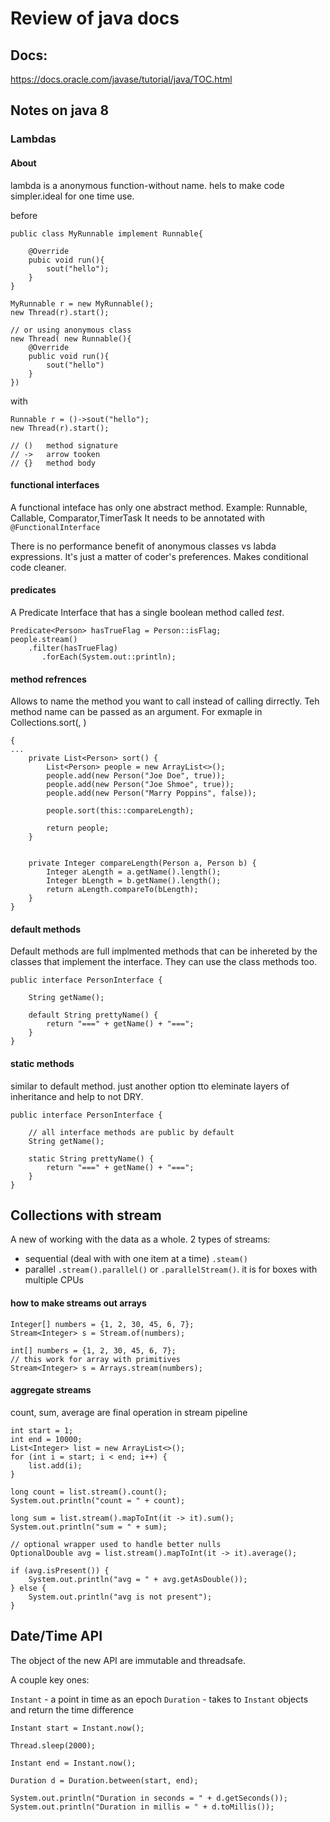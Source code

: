 Review of java docs
===================

## Docs:
https://docs.oracle.com/javase/tutorial/java/TOC.html

## Notes on java 8

### Lambdas

#### About 
lambda is a anonymous function-without name. hels to make code simpler.ideal for one time use.

before
```
public class MyRunnable implement Runnable{
	
	@Override
	pubic void run(){
		sout("hello");
	}	
}

MyRunnable r = new MyRunnable();
new Thread(r).start();

// or using anonymous class
new Thread( new Runnable(){
	@Override
	public void run(){
		sout("hello")
	}
})
```

with
```
Runnable r = ()->sout("hello");
new Thread(r).start();

// ()	method signature
// ->	arrow tooken
// {}	method body	
```
#### functional interfaces

A functional inteface has only one abstract method.
Example: Runnable, Callable, Comparator,TimerTask
It needs to be annotated with `@FunctionalInterface`

There is no performance benefit of anonymous classes vs labda expressions. It's just a matter of coder's preferences.
Makes conditional code cleaner.


#### predicates
A Predicate Interface that has a single boolean method called _test_.

```
Predicate<Person> hasTrueFlag = Person::isFlag;
people.stream()
	.filter(hasTrueFlag)
       .forEach(System.out::println);

```

#### method refrences
Allows to name the method you want to call instead of calling dirrectly.
Teh method name can be passed as an argument. For exmaple in Collections.sort(<list>, <method name>)

```
{
...
    private List<Person> sort() {
        List<Person> people = new ArrayList<>();
        people.add(new Person("Joe Doe", true));
        people.add(new Person("Joe Shmoe", true));
        people.add(new Person("Marry Poppins", false));

        people.sort(this::compareLength);

        return people;
    }


    private Integer compareLength(Person a, Person b) {
        Integer aLength = a.getName().length();
        Integer bLength = b.getName().length();
        return aLength.compareTo(bLength);
    }
}
```

#### default methods
Default methods are full implmented methods that can be inhereted by the classes that implement the interface. 
They can use the class methods too.

```
public interface PersonInterface {

    String getName();

    default String prettyName() {
        return "===" + getName() + "===";
    }
}

```

#### static methods
similar to default method. just another option tto eleminate layers of inheritance and help to not DRY.


```
public interface PersonInterface {

    // all interface methods are public by default
    String getName();

    static String prettyName() {
        return "===" + getName() + "===";
    }
}
```


## Collections with stream
A new of working with the data as a whole.
2 types of streams:
- sequential (deal with with one item at a time) `.steam()`
- parallel `.stream().parallel()` or `.parallelStream()`. it is for boxes with multiple CPUs 

#### how to make streams out arrays
```
Integer[] numbers = {1, 2, 30, 45, 6, 7};
Stream<Integer> s = Stream.of(numbers);
```

```
int[] numbers = {1, 2, 30, 45, 6, 7};
// this work for array with primitives
Stream<Integer> s = Arrays.stream(numbers);
```

#### aggregate streams
count, sum, average are final operation in stream pipeline
```
int start = 1;
int end = 10000;
List<Integer> list = new ArrayList<>();
for (int i = start; i < end; i++) {
    list.add(i);
}

long count = list.stream().count();
System.out.println("count = " + count);

long sum = list.stream().mapToInt(it -> it).sum();
System.out.println("sum = " + sum);

// optional wrapper used to handle better nulls
OptionalDouble avg = list.stream().mapToInt(it -> it).average();

if (avg.isPresent()) {
    System.out.println("avg = " + avg.getAsDouble());
} else {
    System.out.println("avg is not present");
}
```




## Date/Time API
The object of the new API are immutable and threadsafe.

A couple key ones:

`Instant` - a point in time as an epoch
`Duration` - takes to `Instant` objects and return the time difference 

```
Instant start = Instant.now();

Thread.sleep(2000);

Instant end = Instant.now();

Duration d = Duration.between(start, end);

System.out.println("Duration in seconds = " + d.getSeconds());
System.out.println("Duration in millis = " + d.toMillis());
```